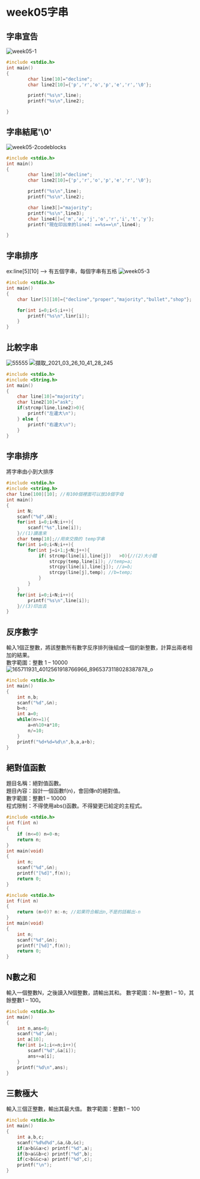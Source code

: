 # week05字串

## 字串宣告
![week05-1](https://user-images.githubusercontent.com/79676845/112567010-02f7fd80-8e1b-11eb-8100-7f8094fdf1cd.png)

```c
#include <stdio.h>
int main()
{
        char line[10]="decline";
        char line2[10]={'p','r','o','p','e','r','\0'};

        printf("%s\n",line);
        printf("%s\n",line2);

}
```

## 字串結尾'\0'
![week05-2codeblocks](https://user-images.githubusercontent.com/79676845/112567015-07241b00-8e1b-11eb-9669-37cc7684f9c3.png)

```c
#include <stdio.h>
int main()
{
        char line[10]="decline";
        char line2[10]={'p','r','o','p','e','r','\0'};

        printf("%s\n",line);
        printf("%s\n",line2);

        char line3[]="majority";
        printf("%s\n",line3);
        char line4[]={'m','a','j','o','r','i','t','y'};
        printf("現在印出來的line4: ==%s==\n",line4);

}
```
## 字串排序
ex:line[5][10] --> 有五個字串，每個字串有五格
![week05-3](https://user-images.githubusercontent.com/79676845/112568442-7438b000-8e1d-11eb-82f5-fedee19af7a6.png)

```c
#include <stdio.h>
int main()
{
    char linr[5][10]={"decline","proper","majority","bullet","shop"};

    for(int i=0;i<5;i++){
        printf("%s\n",linr[i]);
    }
}
```

## 比較字串
![55555](https://user-images.githubusercontent.com/79676845/112573331-072a1800-8e27-11eb-92e3-e8dceb6b230d.jpg)
![擷取_2021_03_26_10_41_28_245](https://user-images.githubusercontent.com/79676845/112573474-52442b00-8e27-11eb-9532-e29071d5c126.png)

```c
#include <stdio.h>
#include <String.h>
int main()
{
    char line[10]="majority";
    char line2[10]="ask";
    if(strcmp(line,line2)>0){
        printf("左邊大\n");
    } else {
        printf("右邊大\n");
    }
}
```

## 字串排序

將字串由小到大排序
```c
#include <stdio.h>
#include <string.h>
char line[100][10]; //有100個裡面可以放10個字母
int main()
{
	int N;
	scanf("%d",&N);
	for(int i=0;i<N;i++){
		scanf("%s",line[i]);
	}//(1)讀進來
	char temp[10];//用來交換的 temp字串
	for(int i=0;i<N;i++){
		for(int j=i+1;j<N;j++){
			if( strcmp(line[i],line[j])   >0){//(2)大小錯
				strcpy(temp,line[i]); //temp=a;
				strcpy(line[i],line[j]); //a=b;
				strcpy(line[j],temp); //b=temp;
			}
		}
	}
	for(int i=0;i<N;i++){
		printf("%s\n",line[i]);
	}//(3)印出去
}
```
## 反序數字
輸入1個正整數，將該整數所有數字反序排列後組成一個的新整數，計算出兩者相加的結果。   
數字範圍：整數 1 – 10000 
![165711931_4012561918766966_8965373118028387878_o](https://user-images.githubusercontent.com/79676845/112597450-19687e00-8e48-11eb-8fa0-45b8488c52b9.jpg)

```c
#include <stdio.h>
int main()
{
	int n,b;
	scanf("%d",&n);
	b=n;
	int a=0;
	while(n>=1){
		a=n%10+a*10;
		n/=10;
	}
	printf("%d+%d=%d\n",b,a,a+b);
}
```

## 絕對值函數
題目名稱：絕對值函數。  
題目內容：設計一個函數f(n)，會回傳n的絕對值。  
數字範圍：整數1 – 10000  
程式限制：不得使用abs()函數。不得變更已給定的主程式。  

```c
#include <stdio.h>
int f(int n)
{
	if (n<=0) n=0-n;
	return n;
}
int main(void)
{
	int n;
	scanf("%d",&n);
	printf("[%d]",f(n));
	return 0;
}

```

```c
#include <stdio.h>
int f(int n)
{
	return (n>0)? n:-n; //如果符合輸出n,不是的話輸出-n
}
int main(void)
{
	int n;
	scanf("%d",&n);
	printf("[%d]",f(n));
	return 0;
}
```

## N數之和
輸入一個整數N，之後讀入N個整數，請輸出其和。 
數字範圍：N=整數1 – 10，其餘整數1 – 100。 
```c
#include <stdio.h>
int main()
{
	int n,ans=0;
	scanf("%d",&n);
	int a[10];
	for(int i=1;i<=n;i++){
		scanf("%d",&a[i]);
		ans+=a[i];	
	}
	printf("%d\n",ans);
}
```
 ## 三數極大
輸入三個正整數，輸出其最大值。 
數字範圍：整數1 – 100 
```c
#include <stdio.h>
int main()
{
	int a,b,c;
	scanf("%d%d%d",&a,&b,&c);
	if(a>b&&a>c) printf("%d",a);
	if(b>a&&b>c) printf("%d",b);
	if(c>b&&c>a) printf("%d",c);
	printf("\n");
}
```
